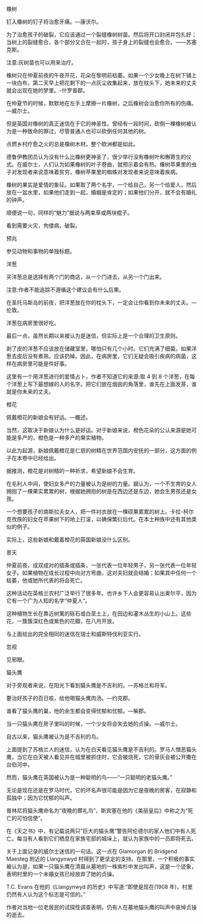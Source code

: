<title>Encyclopedia of Superstitions</title> <link href="e9780806536248_css.css" rel="stylesheet" type="text/css"> 

橡树

钉入橡树的钉子将治愈牙痛。—康沃尔。

为了治愈孩子的破裂，它应该通过一个裂缝橡树树苗。然后将开口封闭并包扎好；当树上的裂缝愈合，各个部分又合在一起时，孩子身上的裂缝也会愈合。——苏塞克斯。

注意:灰树苗也可以用来治疗。

橡树只在仲夏前夜的午夜开花，花朵在黎明前枯萎。如果一个少女晚上在树下铺上一块白布，第二天早上把花剩下的一点灰尘收集起来，放在枕头下，她未来的丈夫就会出现在她的梦里。-什罗普郡。

在仲夏节的时候，默默地在左手上摩擦一片橡树，之后橡树会治愈你所有的伤痛。—威尔士。

但是英国对橡树的真正迷信在于它的神圣性。曾经有一段时间，砍倒一棵橡树被认为是一种致命的罪过，尽管普通人也可以砍倒任何其他的树。

点燃乡村疗愈之火的总是橡树木材。整个欧洲都是如此。

德鲁伊教团员认为没有什么比橡树更神圣了，很少举行没有橡树叶和槲寄生的仪式。在威尔士，人们认为如果橡树的叶子卷曲，就预示着会有热。橡树苹果里的虫子对发现者来说意味着贫穷，橡树苹果里的蜘蛛对发现者来说意味着疾病。

橡树的果实是爱情的象征。如果取了两个名字，一个给自己，另一个给爱人，然后放在一盆水里，如果他们走到一起，婚姻是肯定的；如果他们分开，就不会有婚礼的钟声。

顺便说一句，同样的“魅力”据说与两束草或两块棍子。

看到需要火灾，佝偻病，破裂。

预兆

参见动物和事物的单独标题。

洋葱

买洋葱总是选择有两个门的商店，从一个门进去，从另一个门出来。

注意:作者不能追踪不遵循这个建议会有什么后果。

在圣托马斯岛的前夜，把洋葱放在你的枕头下，一定会让你看到你未来的丈夫。—伦敦。

洋葱在病房里很好吃。

最后一点，虽然长期以来被认为是迷信，但实际上是一个合理的卫生原则。

剥了皮的洋葱不应该放在储藏室里，哪怕只有几个小时。它们充满了细菌。如果洋葱去皮后没有煮熟，应该扔掉。因此，在病房里，它们无疑会吸引疾病的病菌，这样在病房里可能是件好事。

这里有一个用洋葱进行的爱情占卜，作者不知道它的来源:取 4 到 8 个洋葱，在每个洋葱上写下最想嫁的人的名字。把它们放在烟囱的角落里，谁先在上面发芽，谁就是你未来的丈夫。

橙花

佩戴橙花的新娘会有好运。—概述。

当然，这取决于新娘认为什么是好运。对于新娘来说，橙色花朵的公认来源是她可能是多产的，橙色是一种多产的果实植物。

以此为起源，新娘佩戴橙花是仁慈的树精在世界范围内安抚的一部分，这方面的例子在本卷中已经给出。

据推测，橙花是对树精的一种祈求，希望新娘不会生育。

在毛利人中间，使妇女多产的力量被认为是树的力量。据认为，一个不生育的女人拥抱了一棵果实累累的树，根据她拥抱的树是在西边还是东边，她会生男孩还是女孩。

一个想要孩子的南斯拉夫女人，把一件衬衣放在一棵硕果累累的树上。卡拉-柯尔克孜族的妇女在苹果树下的地上打滚，以确保繁衍后代。在本土种族中还有其他类似的例子。

实际上，这些新娘和戴着橙花的英国新娘没什么区别。

景天

仲夏前夜，成双成对的插条或插条，一张代表一位年轻男子，另一张代表一位年轻女子。如果植物在成长过程中向对方弯曲，这对夫妇就会结婚；如果其中任何一个枯萎，他或她所代表的将会死亡。

这种活动在英格兰农村广泛举行了很多年。也许乡下人会更容易认出奥尔平，因为它有一个广为人知的名字“仲夏人”。

这种植物生长在靠近树篱的砾石或白垩土上，在田边和灌木丛生的小山上。这些花，一簇簇深红色或紫色的花瓣，在八月开放。

与上面给出的完全相同的迷信在瑞士和威斯特伐利亚实行。

忽视

见邪眼。

猫头鹰

对于旁观者来说，在阳光下看到猫头鹰是不吉利的。—苏格兰和将军。

要治好孩子的百日咳，给他喝猫头鹰肉汤。—约克郡。

谁看了猫头鹰的巢，他的余生都会变得忧郁和忧郁。—柴郡。

当一只猫头鹰在房子里叫的时候，一个少女将会失去她的贞操。—威尔士。

自古以来，猫头鹰被认为是不吉利的鸟。

上面提到了苏格兰人的迷信，认为在白天看见猫头鹰是不吉利的。罗马人憎恶猫头鹰，当它在白天被人看见并在城里被抓住时，它会被烧死，它的骨灰会被公开撒在台伯河中。

然而，猫头鹰在英国被认为是一种聪明的鸟——“一只聪明的老猫头鹰。”

无论是现在还是在罗马时代，它的坏名声很可能是因为它是夜晚的房客，在寂静和孤独中；因为它忧郁的叫声。

普林尼将猫头鹰命名为“夜晚的葬礼鸟”，斯宾塞在他的《美丽皇后》中称之为“死亡的可怕信使”。

在《天之书》中，有记载说两只“巨大的猫头鹰”警告阿伦德尔的家人他们中有人死亡。每当有人看到它们栖息在家族宅邸的城垛上，就认为家族中的一员即将死去。

关于上面记录的威尔士迷信的一句话。这一点在 Glamorgan 的 Bridgend Maesteg 附近的 Llangynwyd 村得到了更坚定的支持。在那里，一个积极的事实被认为是，如果一只猫头鹰在清晨从墓地的一株紫杉中发出叫声，这是一个迹象，表明村里的一个未婚女孩已经放弃了她的贞操。

T.C. Evans 在他的《Llangynwyd 的历史》中写道:“即使是现在(1908 年)，村里仍然有人认为这个标志是可信的。”

作者对当地一位老居民的试探性调查表明，仍有人在墓地猫头鹰的叫声中哀悼贞操的逝去。